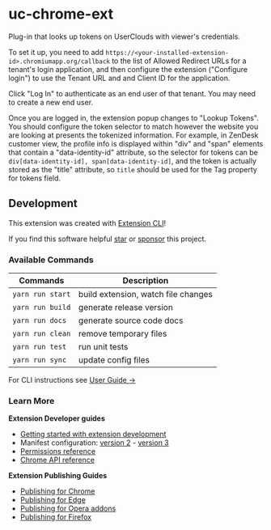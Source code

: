 # uc-chrome-ext

Plug-in that looks up tokens on UserClouds with viewer's credentials.

To set it up, you need to add `https://<your-installed-extension-id>.chromiumapp.org/callback` to the list of Allowed Redirect URLs for
a tenant's login application, and then configure the extension ("Configure login") to use the Tenant URL and and Client ID for the application.

Click "Log In" to authenticate as an end user of that tenant. You may need to create a new end user.

Once you are logged in, the extension popup changes to "Lookup Tokens". You should configure the token selector to match however the website
you are looking at presents the tokenized information. For example, in ZenDesk customer view, the profile info is displayed within "div" and "span"
elements that contain a "data-identity-id" attribute, so the selector for tokens can be `div[data-identity-id], span[data-identity-id]`, and the token
is actually stored as the "title" attribute, so `title` should be used for the Tag property for tokens field.

## Development

This extension was created with [Extension CLI](https://oss.mobilefirst.me/extension-cli/)!

If you find this software helpful [star](https://github.com/MobileFirstLLC/extension-cli/) or [sponsor](https://github.com/sponsors/MobileFirstLLC) this project.

### Available Commands

| Commands         | Description                         |
| ---------------- | ----------------------------------- |
| `yarn run start` | build extension, watch file changes |
| `yarn run build` | generate release version            |
| `yarn run docs`  | generate source code docs           |
| `yarn run clean` | remove temporary files              |
| `yarn run test`  | run unit tests                      |
| `yarn run sync`  | update config files                 |

For CLI instructions see [User Guide &rarr;](https://oss.mobilefirst.me/extension-cli/)

### Learn More

**Extension Developer guides**

- [Getting started with extension development](https://developer.chrome.com/extensions/getstarted)
- Manifest configuration: [version 2](https://developer.chrome.com/extensions/manifest) - [version 3](https://developer.chrome.com/docs/extensions/mv3/intro/)
- [Permissions reference](https://developer.chrome.com/extensions/declare_permissions)
- [Chrome API reference](https://developer.chrome.com/docs/extensions/reference/)

**Extension Publishing Guides**

- [Publishing for Chrome](https://developer.chrome.com/webstore/publish)
- [Publishing for Edge](https://docs.microsoft.com/en-us/microsoft-edge/extensions-chromium/publish/publish-extension)
- [Publishing for Opera addons](https://dev.opera.com/extensions/publishing-guidelines/)
- [Publishing for Firefox](https://extensionworkshop.com/documentation/publish/submitting-an-add-on/)
